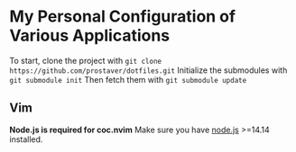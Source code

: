 # My Personal Configuration of Various Applications
To start, clone the project with
`git clone https://github.com/prostaver/dotfiles.git`
Initialize the submodules with
`git submodule init`
Then fetch them with
`git submodule update`

## Vim
**Node.js is required for coc.nvim**
Make sure you have [node.js](https://nodejs.org/en/download) >=14.14 installed.
